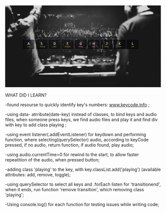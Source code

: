 ![cover image](https://github.com/KaiZerg/JavaScript30challenge/blob/gh-pages/01%20-%20JavaScript%20Drum%20kit/images/project%20screen.jpg)

WHAT DID I LEARN?

-found resourse to quickly identify key's numbers: www.keycode.info ;

-using data- atrribute(date-key) instead of classes, to bind keys and 
audio files, when someone press keys, we find audio files and play it 
and find div with key to add class playing ;

-using event listener(.addEventListener) for keydown and performing function, 
where selecting(querySelector) audio, according to keyCode pressed, 
if no audio, return function, if audio found, play audio;

-using audio.currentTime=0 for rewind to the start, to allow faster repeatition 
of the audio, when pressed button;

-adding class 'playing' to the key, with key.classList.add('playing')
(available attributes: add, remove, toggle);

-using querySelector to select all keys and .forEach listen for 'transitionend',
when it ends, run function 'remove transition', which removing class 'playing';

-Using console.log() for each function for testing issues while writing code;
